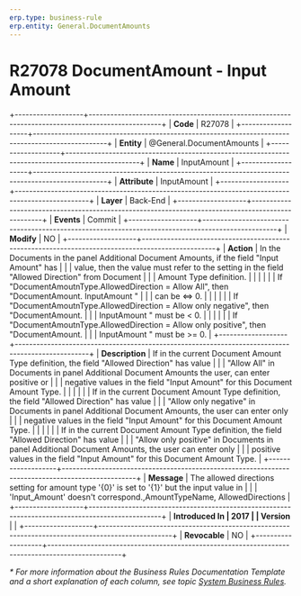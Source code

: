 ```yaml
---
erp.type: business-rule
erp.entity: General.DocumentAmounts
---
```


# R27078 DocumentAmount - Input Amount
+-------------------+--------------------------------------------------------------------------------------------------+
| **Code**          | R27078                                                                                           |
+-------------------+--------------------------------------------------------------------------------------------------+
| **Entity**        | @General.DocumentAmounts                                                                         |
+-------------------+--------------------------------------------------------------------------------------------------+
| **Name**          | InputAmount                                                                                      |
+-------------------+--------------------------------------------------------------------------------------------------+
| **Attribute**     | InputAmount                                                                                      |
+-------------------+--------------------------------------------------------------------------------------------------+
| **Layer**         | Back-End                                                                                         |
+-------------------+--------------------------------------------------------------------------------------------------+
| **Events**        | Commit                                                                                           |
+-------------------+--------------------------------------------------------------------------------------------------+
| **Modify**        | NO                                                                                               |
+-------------------+--------------------------------------------------------------------------------------------------+
| **Action**        | In the Documents in the panel Additional Document Amounts, if the field "Input Amount" has       |
|                   | value, then the value must refer to the setting in the field "Allowed Direction" from Document   |
|                   | Amount Type definition.                                                                          |
|                   |                                                                                                  |
|                   | If \"DocumentAmoutnType.AllowedDirection = Allow All\", then \"DocumentAmount. InputAmount \"    |
|                   | can be \<=\> 0.                                                                                  |
|                   |                                                                                                  |
|                   | If \"DocumentAmoutnType.AllowedDirection = Allow only negative\", then \"DocumentAmount.         |
|                   | InputAmount \" must be \< 0.                                                                     |
|                   |                                                                                                  |
|                   | If \"DocumentAmoutnType.AllowedDirection = Allow only positive\", then \"DocumentAmount.         |
|                   | InputAmount \" must be \>= 0.                                                                    |
+-------------------+--------------------------------------------------------------------------------------------------+
| **Description**   | If in the current Document Amount Type definition, the field "Allowed Direction" has value       |
|                   | "Allow All" in Documents in panel Additional Document Amounts the user, can enter positive or    |
|                   | negative values in the field "Input Amount" for this Document Amount Type.                       |
|                   |                                                                                                  |
|                   | If in the current Document Amount Type definition, the field "Allowed Direction" has value       |
|                   | "Allow only negative" in Documents in panel Additional Document Amounts, the user can enter only |
|                   | negative values in the field "Input Amount" for this Document Amount Type.                       |
|                   |                                                                                                  |
|                   | If in the current Document Amount Type definition, the field "Allowed Direction" has value       |
|                   | "Allow only positive" in Documents in panel Additional Document Amounts, the user can enter only |
|                   | positive values in the field "Input Amount" for this Document Amount Type.                       |
+-------------------+--------------------------------------------------------------------------------------------------+
| **Message**       | The allowed directions setting for amount type \'{0}\' is set to \'{1}\' but the input value in  |
|                   | \'Input_Amount\' doesn\'t correspond.,AmountTypeName, AllowedDirections                          |
+-------------------+--------------------------------------------------------------------------------------------------+
| **Introduced In   | 2017                                                                                             |
| Version**         |                                                                                                  |
+-------------------+--------------------------------------------------------------------------------------------------+
| **Revocable**     | NO                                                                                               |
+-------------------+--------------------------------------------------------------------------------------------------+

*\* For more information about the Business Rules Documentation Template and a short explanation of each column, see
topic [System Business Rules](../templates/template-description-system-business-rules.md).*
